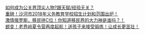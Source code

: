   
[如何成为公关界顶尖人物?跟天赋/经验无关？](http://www.dianyue.me/archives/228/2y9pd3r8l9x3yofj/)  
[重磅！沙河市2018年义务教育学校招生计划和范围出炉！](http://www.dianyue.me/archives/027/hvf7e1svhwmthbl3/)  
[激情俄罗斯，移民拼C位！你知道移民界的大力神是谁吗？！](http://www.dianyue.me/archives/680/cbnniw145w5kuxgc/)  
[蜕变！老界岭夏令营再度起航！送孩子来接受锻炼！让成长更茁壮！](http://www.dianyue.me/archives/832/toxp7etb5vg8qz38/)
